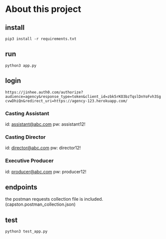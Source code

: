 # About this project

## install
`pip3 install -r requirements.txt`

## run
`python3 app.py`

## login
`https://jinhee.auth0.com/authorize?audience=agency&response_type=token&client_id=zbk5rKO3bzTqslDnYoFvh3SgcvwDhiQn&redirect_uri=https://agency-123.herokuapp.com/`

### Casting Assistant
id: assistant@abc.com
pw: assistant12!

### Casting Director
id: director@abc.com
pw: director12!

### Executive Producer
id: producer@abc.com
pw: producer12!

## endpoints
the postman requests collection file is included. (capston.postman_collection.json)

## test
`python3 test_app.py`
